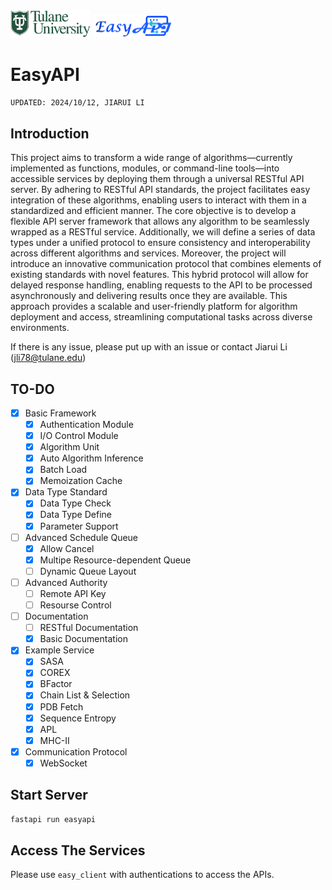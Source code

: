 <img src="images/tulane_long.png" width="128px">
<img src="images/icon_long.png" width="128px"> 

# EasyAPI
`UPDATED: 2024/10/12, JIARUI LI`

## Introduction
This project aims to transform a wide range of algorithms—currently implemented as functions, modules, or command-line tools—into accessible services by deploying them through a universal RESTful API server. By adhering to RESTful API standards, the project facilitates easy integration of these algorithms, enabling users to interact with them in a standardized and efficient manner.
The core objective is to develop a flexible API server framework that allows any algorithm to be seamlessly wrapped as a RESTful service. Additionally, we will define a series of data types under a unified protocol to ensure consistency and interoperability across different algorithms and services.
Moreover, the project will introduce an innovative communication protocol that combines elements of existing standards with novel features. This hybrid protocol will allow for delayed response handling, enabling requests to the API to be processed asynchronously and delivering results once they are available.
This approach provides a scalable and user-friendly platform for algorithm deployment and access, streamlining computational tasks across diverse environments.

If there is any issue, please put up with an issue or contact Jiarui Li (jli78@tulane.edu)

## TO-DO
- [x] Basic Framework
  - [x] Authentication Module
  - [x] I/O Control Module
  - [x] Algorithm Unit
  - [x] Auto Algorithm Inference
  - [x] Batch Load
  - [x] Memoization Cache
- [x] Data Type Standard
  - [x] Data Type Check
  - [x] Data Type Define
  - [x] Parameter Support
- [ ] Advanced Schedule Queue
  - [x] Allow Cancel
  - [x] Multipe Resource-dependent Queue
  - [ ] Dynamic Queue Layout
- [ ] Advanced Authority
  - [ ] Remote API Key
  - [ ] Resourse Control
- [ ] Documentation
  - [ ] RESTful Documentation
  - [x] Basic Documentation
- [x] Example Service
  - [x] SASA
  - [x] COREX
  - [x] BFactor
  - [x] Chain List & Selection
  - [x] PDB Fetch
  - [x] Sequence Entropy
  - [x] APL
  - [x] MHC-II
- [x] Communication Protocol
  - [x] WebSocket

## Start Server
```python
fastapi run easyapi
```

## Access The Services
Please use `easy_client` with authentications to access the APIs.